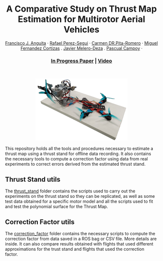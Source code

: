 <p align="center">
  <h1 align="center">A Comparative Study on Thrust Map Estimation for
Multirotor Aerial Vehicles </h1>
    <p align="center">
    <a href=><light>Francisco J. Anguita</light></a>
    ·
    <a href=><light>Rafael Perez-Segui</light></a>
    ·
    <a href=><light>Carmen DR.Pita-Romero</light></a>
    ·
    <a href=><light> Miguel Fernandez Cortizas</light></a>
    .
    <a href=><light>Javier Melero-Deza</light></a>
    .
    <a href=><light>Pascual Campoy</light></a>
    ·
  </p>
 <h3 style="text-align: center;">
  <a href="#">In Progress Paper</a> | 
  <a href="https://vimeo.com/1104217611/ce4e5d3f6c">Video</a>
</h3> 
</p>

<br>
<p align="center">
  <a href="">
    <img src="./figures/thrust-stand.png" alt="Logo" width="60%" style="background-color:white;">
  </a>
</p>


This repository holds all the tools and procedures necessary to estimate a thrust map using a thrust stand for offline data recording. It also contains the necessary tools to compute a correction factor using data from real experiments to correct errors derived from the estimated thrust stand.

## Thrust Stand utils

The [thrust_stand](./thrust_stand/) folder contains the scripts used to carry out the experiments on the thrust stand so they can be replicated, as well as some test data obtained for a specific motor model and all the scripts used to fit and test the polynomial surface for the Thrust Map.

## Correction Factor utils

The [correction_factor](./correction_factor/) folder contains the necessary scripts to compute the correction factor from data saved in a ROS bag or CSV file. More details are inside. It can also compare results obtained with flights that used different approximations for the trust stand and flights that used the correction factor.
